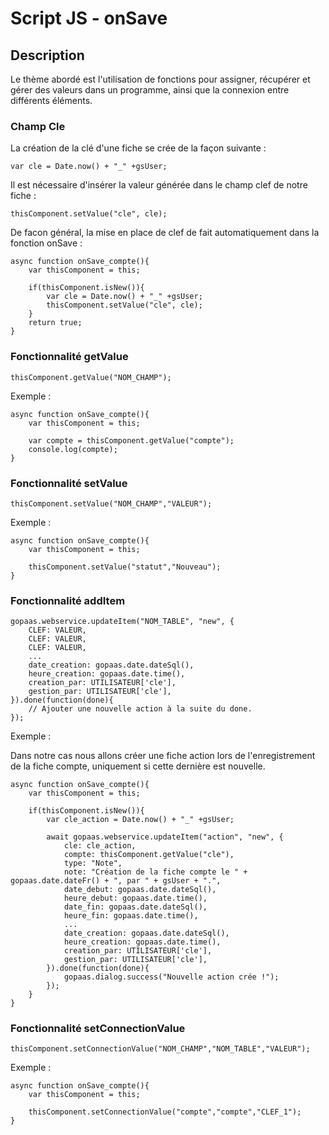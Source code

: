 
# Script JS - onSave

## Description

Le thème abordé est l'utilisation de fonctions pour assigner, récupérer et gérer des valeurs dans un programme, ainsi que la connexion entre différents éléments.

### Champ Cle

La création de la clé d'une fiche se crée de la façon suivante :

```
var cle = Date.now() + "_" +gsUser;
```

Il est nécessaire d'insérer la valeur générée dans le champ clef de notre fiche :

```
thisComponent.setValue("cle", cle);
```

De facon général, la mise en place de clef de fait automatiquement dans la fonction onSave :

```
async function onSave_compte(){
    var thisComponent = this;

    if(thisComponent.isNew()){
        var cle = Date.now() + "_" +gsUser;
        thisComponent.setValue("cle", cle);
    }
    return true;
}
```

### Fonctionnalité getValue

```
thisComponent.getValue("NOM_CHAMP");
```

Exemple :

```
async function onSave_compte(){
    var thisComponent = this;

    var compte = thisComponent.getValue("compte");
    console.log(compte);
}
```

### Fonctionnalité setValue

```
thisComponent.setValue("NOM_CHAMP","VALEUR");
```

Exemple :

```
async function onSave_compte(){
    var thisComponent = this;

    thisComponent.setValue("statut","Nouveau");
}
```

### Fonctionnalité addItem

```
gopaas.webservice.updateItem("NOM_TABLE", "new", {
    CLEF: VALEUR,
    CLEF: VALEUR,
    CLEF: VALEUR,
    ...
    date_creation: gopaas.date.dateSql(),
    heure_creation: gopaas.date.time(),
    creation_par: UTILISATEUR['cle'],
    gestion_par: UTILISATEUR['cle'],
}).done(function(done){
    // Ajouter une nouvelle action à la suite du done.
});
```

Exemple :

Dans notre cas nous allons créer une fiche action lors de l'enregistrement de la fiche compte, uniquement si cette dernière est nouvelle.

```
async function onSave_compte(){
    var thisComponent = this;

    if(thisComponent.isNew()){
        var cle_action = Date.now() + "_" +gsUser;

        await gopaas.webservice.updateItem("action", "new", {
            cle: cle_action,
            compte: thisComponent.getValue("cle"),
            type: "Note",
            note: "Création de la fiche compte le " + gopaas.date.dateFr() + ", par " + gsUser + ".",
            date_debut: gopaas.date.dateSql(),
            heure_debut: gopaas.date.time(),
            date_fin: gopaas.date.dateSql(),
            heure_fin: gopaas.date.time(),
            ...
            date_creation: gopaas.date.dateSql(),
            heure_creation: gopaas.date.time(),
            creation_par: UTILISATEUR['cle'],
            gestion_par: UTILISATEUR['cle'],
        }).done(function(done){
            gopaas.dialog.success("Nouvelle action crée !");
        });
    } 
}
```

### Fonctionnalité setConnectionValue

```
thisComponent.setConnectionValue("NOM_CHAMP","NOM_TABLE","VALEUR");
```

Exemple :
```
async function onSave_compte(){
    var thisComponent = this;

    thisComponent.setConnectionValue("compte","compte","CLEF_1");
}
```